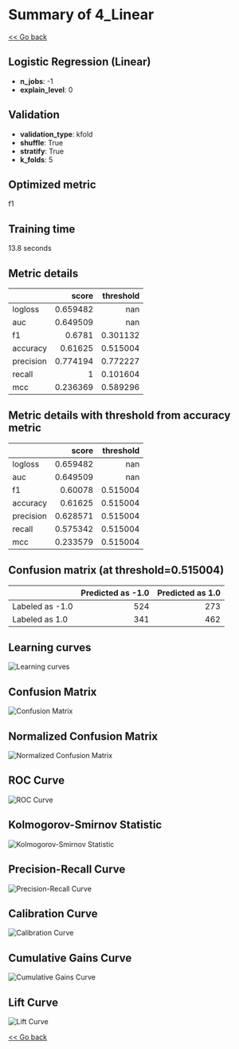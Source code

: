 # Summary of 4_Linear

[<< Go back](../README.md)


## Logistic Regression (Linear)
- **n_jobs**: -1
- **explain_level**: 0

## Validation
 - **validation_type**: kfold
 - **shuffle**: True
 - **stratify**: True
 - **k_folds**: 5

## Optimized metric
f1

## Training time

13.8 seconds

## Metric details
|           |    score |   threshold |
|:----------|---------:|------------:|
| logloss   | 0.659482 |  nan        |
| auc       | 0.649509 |  nan        |
| f1        | 0.6781   |    0.301132 |
| accuracy  | 0.61625  |    0.515004 |
| precision | 0.774194 |    0.772227 |
| recall    | 1        |    0.101604 |
| mcc       | 0.236369 |    0.589296 |


## Metric details with threshold from accuracy metric
|           |    score |   threshold |
|:----------|---------:|------------:|
| logloss   | 0.659482 |  nan        |
| auc       | 0.649509 |  nan        |
| f1        | 0.60078  |    0.515004 |
| accuracy  | 0.61625  |    0.515004 |
| precision | 0.628571 |    0.515004 |
| recall    | 0.575342 |    0.515004 |
| mcc       | 0.233579 |    0.515004 |


## Confusion matrix (at threshold=0.515004)
|                 |   Predicted as -1.0 |   Predicted as 1.0 |
|:----------------|--------------------:|-------------------:|
| Labeled as -1.0 |                 524 |                273 |
| Labeled as 1.0  |                 341 |                462 |

## Learning curves
![Learning curves](learning_curves.png)
## Confusion Matrix

![Confusion Matrix](confusion_matrix.png)


## Normalized Confusion Matrix

![Normalized Confusion Matrix](confusion_matrix_normalized.png)


## ROC Curve

![ROC Curve](roc_curve.png)


## Kolmogorov-Smirnov Statistic

![Kolmogorov-Smirnov Statistic](ks_statistic.png)


## Precision-Recall Curve

![Precision-Recall Curve](precision_recall_curve.png)


## Calibration Curve

![Calibration Curve](calibration_curve_curve.png)


## Cumulative Gains Curve

![Cumulative Gains Curve](cumulative_gains_curve.png)


## Lift Curve

![Lift Curve](lift_curve.png)



[<< Go back](../README.md)
